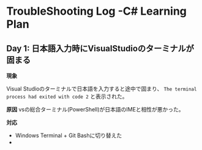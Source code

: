 # TroubleShooting Log -C# Learning Plan

## Day 1: 日本語入力時にVisualStudioのターミナルが固まる

**現象**

Visual Studioのターミナルで日本語を入力すると途中で固まり、
`The terminal process had exited with code 2` と表示された。

**原因**
vsの総合ターミナル(PowerShell)が日本語のIMEと相性が悪かった。

**対応**
- Windows Terminal + Git Bashに切り替えた
- 

